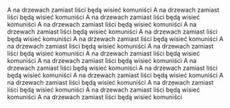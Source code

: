 A na drzewach zamiast liści będą wisieć komuniści A na drzewach zamiast liści będą wisieć komuniści A na drzewach zamiast liści będą wisieć komuniści A na drzewach zamiast liści będą wisieć komuniści A na drzewach zamiast liści będą wisieć komuniści A na drzewach zamiast liści będą wisieć komuniści A na drzewach zamiast liści będą wisieć komuniści A na drzewach zamiast liści będą wisieć komuniści A na drzewach zamiast liści będą wisieć komuniści A na drzewach zamiast liści będą wisieć komuniści A na drzewach zamiast liści będą wisieć komuniści A na drzewach zamiast liści będą wisieć komuniści A na drzewach zamiast liści będą wisieć komuniści A na drzewach zamiast liści będą wisieć komuniści A na drzewach zamiast liści będą wisieć komuniści A na drzewach zamiast liści będą wisieć komuniści A na drzewach zamiast liści będą wisieć komuniści A na drzewach zamiast liści będą wisieć komuniści 
